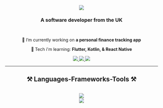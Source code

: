 <h1 align="center">
    <img src="https://readme-typing-svg.herokuapp.com/?font=Righteous&size=35&center=true&vCenter=true&width=500&height=70&duration=4000&lines=Hi+There!+👋;+I'm+Louie+Crook!;" />
</h1>
<h3 align="center">A software developer from the UK</h3>
<br/>

<div align="center">
 
 🔭 I’m currently working on **a personal finance tracking app**
 
 🌱 Tech i'm learning: **Flutter, Kotlin, & React Native**

<!-- 💬 Ask me about **Node.js, React, Firebase, MongoDB... or anything [here](https://github.com/salesp07/salesp07/issues)** -->

<!-- ⚡ Fun fact **Game of Thrones Night's Watch cloaks are made from Ikea rugs** -->
 
 </div>
 
<div align="center"> 
  <a href="mailto:louiemichael.crook1@gmail.com">
    <img src="https://img.shields.io/badge/Gmail-333333?style=for-the-badge&logo=gmail&logoColor=red" />
  </a>
  <a href="https://linkedin.com/in/louie-crook" target="_blank">
    <img src="https://img.shields.io/badge/LinkedIn-0077B5?style=for-the-badge&logo=linkedin&logoColor=white" target="_blank" />
  </a>
  <a href="https://louie.io" target="_blank">
     <img src="https://img.shields.io/badge/Portfolio-FF5722?style=for-the-badge&logo=todoist&logoColor=white" target="_blank" /> <!-- sqlite, safari, google-chrome are other good icon options -->
  </a>
</div>

 <hr/>
 
<h2 align="center">⚒️ Languages-Frameworks-Tools ⚒️</h2>
<br/>
<div align="center">
   <img src="https://skillicons.dev/icons?i=flutter,react,kotlin,mysql,html,css,vscode,figma,git" />   <br>
    <img src="https://skillicons.dev/icons?i=nodejs,github,python,javascript,firebase,mongodb,c,java" />

</div>
<br/>

<!-- ### 📊 Stats

![Louie's GitHub stats](https://github-readme-stats.vercel.app/api?username=LouieCRK&show_icons=true&theme=gruvbox)

![GitHub Streak](https://streak-stats.demolab.com?user=LouieCRK&theme=gruvbox&border_radius=4.5) -->

<!-- #

<details>
 <summary><h3>👨‍💻 Louie's Coding Journey</h3></summary>
   TO BE CONTINUED...

[website]: https://louie.io -->

